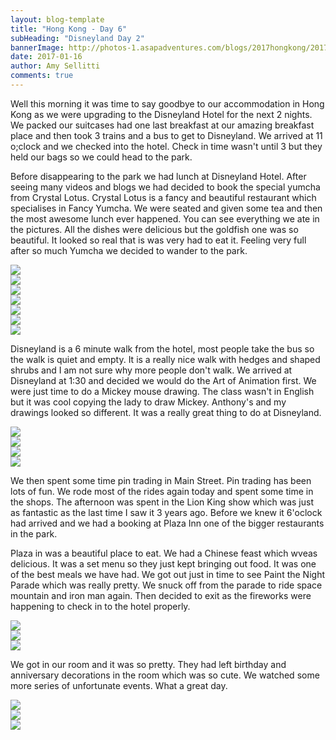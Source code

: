 ```yaml
---
layout: blog-template
title: "Hong Kong - Day 6"
subHeading: "Disneyland Day 2"
bannerImage: http://photos-1.asapadventures.com/blogs/2017hongkong/2017-01-15/IMG_5079.JPG_compressed.JPEG
date: 2017-01-16
author: Amy Sellitti
comments: true
---
```


Well this morning it was time to say goodbye to our accommodation in Hong Kong as we were upgrading to the Disneyland Hotel for the next 2 nights. We packed our suitcases had one last breakfast at our amazing breakfast place and then took 3 trains and a bus to get to Disneyland. We arrived at 11 o;clock and we checked into the hotel. Check in time wasn't until 3 but they held our bags so we could head to the park.

Before disappearing to the park we had lunch at Disneyland Hotel. After seeing many videos and blogs we had decided to book the special yumcha from Crystal Lotus. Crystal Lotus is a fancy and beautiful restaurant which specialises in Fancy Yumcha. We were seated and given some tea and then the most awesome lunch ever happened. You can see everything we ate in the pictures. All the dishes were delicious but the goldfish one was so beautiful. It looked so real that is was very had to eat it. Feeling very full after so much Yumcha we decided to wander to the park.

<div class="center-image"><img src="http://photos-1.asapadventures.com/blogs/2017hongkong/2017-01-15/IMG_5066.JPG_compressed.JPEG" /></div>
<div class="center-image"><img src="http://photos-1.asapadventures.com/blogs/2017hongkong/2017-01-15/IMG_5073.JPG_compressed.JPEG" /></div>
<div class="center-image"><img src="http://photos-1.asapadventures.com/blogs/2017hongkong/2017-01-15/IMG_5074.JPG_compressed.JPEG" /></div>
<div class="center-image"><img src="http://photos-1.asapadventures.com/blogs/2017hongkong/2017-01-15/IMG_5075.JPG_compressed.JPEG" /></div>
<div class="center-image"><img src="http://photos-1.asapadventures.com/blogs/2017hongkong/2017-01-15/IMG_5079.JPG_compressed.JPEG" /></div>
<div class="center-image"><img src="http://photos-1.asapadventures.com/blogs/2017hongkong/2017-01-15/IMG_5085.JPG_compressed.JPEG" /></div>
<div class="center-image"><img src="http://photos-1.asapadventures.com/blogs/2017hongkong/2017-01-15/IMG_5092.JPG_compressed.JPEG" /></div>

Disneyland is a 6 minute walk from the hotel, most people take the bus so the walk is quiet and empty. It is a really nice walk with hedges and shaped shrubs and I am not sure why more people don't walk. We arrived at Disneyland at 1:30 and decided we would do the Art of Animation first. We were just time to do a Mickey mouse drawing. The class wasn't in English but it was cool copying the lady to draw Mickey. Anthony's and my drawings looked so different. It was a really great thing to do at Disneyland.

<div class="center-image"><img src="http://photos-1.asapadventures.com/blogs/2017hongkong/2017-01-15/IMG_5104.JPG_compressed.JPEG" /></div>
<div class="center-image"><img src="http://photos-1.asapadventures.com/blogs/2017hongkong/2017-01-15/IMG_5108.JPG_compressed.JPEG" /></div>
<div class="center-image"><img src="http://photos-1.asapadventures.com/blogs/2017hongkong/2017-01-15/IMG_5109.JPG_compressed.JPEG" /></div>
<div class="center-image"><img src="http://photos-1.asapadventures.com/blogs/2017hongkong/2017-01-15/IMG_5115.JPG_compressed.JPEG" /></div>

We then spent some time pin trading in Main Street. Pin trading has been lots of fun. We rode most of the rides again today and spent some time in the shops. The afternoon was spent in the Lion King show which was just as fantastic as the last time I saw it 3 years ago. Before we knew it 6'oclock had arrived and we had a booking at Plaza Inn one of the bigger restaurants in the park.

Plaza in was a beautiful place to eat. We had a Chinese feast which wveas delicious. It was a set menu so they just kept bringing out food. It was one of the best meals we have had. We got out just in time to see Paint the Night Parade which was really pretty. We snuck off from the parade to ride space mountain and iron man again. Then decided to exit as the fireworks were happening to check in to the hotel properly.

<div class="center-image"><img src="http://photos-1.asapadventures.com/blogs/2017hongkong/2017-01-15/IMG_5119.JPG_compressed.JPEG" /></div>
<div class="center-image"><img src="http://photos-1.asapadventures.com/blogs/2017hongkong/2017-01-15/IMG_5135.JPG_compressed.JPEG" /></div>
<div class="center-image"><img src="http://photos-1.asapadventures.com/blogs/2017hongkong/2017-01-15/IMG_5160.JPG_compressed.JPEG" /></div>

We got in our room and it was so pretty. They had left birthday and anniversary decorations in the room which was so cute. We watched some more series of unfortunate events. What a great day.

<div class="center-image"><img src="http://photos-1.asapadventures.com/blogs/2017hongkong/2017-01-15/IMG_5218.JPG_compressed.JPEG" /></div>
<div class="center-image"><img src="http://photos-1.asapadventures.com/blogs/2017hongkong/2017-01-15/IMG_5220.JPG_compressed.JPEG" /></div>
<div class="center-image"><img src="http://photos-1.asapadventures.com/blogs/2017hongkong/2017-01-15/IMG_5221.JPG_compressed.JPEG" /></div>
